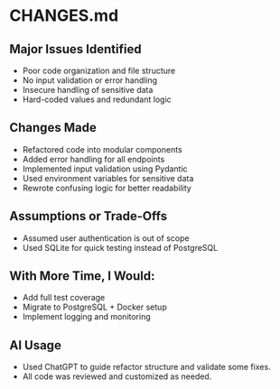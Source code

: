 # CHANGES.md

## Major Issues Identified
- Poor code organization and file structure
- No input validation or error handling
- Insecure handling of sensitive data
- Hard-coded values and redundant logic

## Changes Made
- Refactored code into modular components
- Added error handling for all endpoints
- Implemented input validation using Pydantic
- Used environment variables for sensitive data
- Rewrote confusing logic for better readability

## Assumptions or Trade-Offs
- Assumed user authentication is out of scope
- Used SQLite for quick testing instead of PostgreSQL

## With More Time, I Would:
- Add full test coverage
- Migrate to PostgreSQL + Docker setup
- Implement logging and monitoring

## AI Usage
- Used ChatGPT to guide refactor structure and validate some fixes.
- All code was reviewed and customized as needed.
